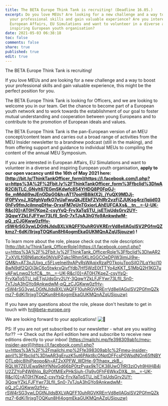 ```yaml
---
title: The BETA Europe Think Tank is recruiting! (Deadline 16.05.)
excerpt: Do you love MEUs? Are looking for a new challenge and a way to boost
  your professional skills and gain valuable experience? Are you interested in
  European Affairs, EU Simulations and want to volunteer in a diverse and
  inspiring European youth organisation?
date: 2021-05-03 06:38:18
toc: false
comments: false
share: true
published: true
edit: true
---
```

The BETA Europe Think Tank is recruiting!

If you love MEUs and are looking for a new challenge and a way to boost your professional skills and gain valuable experience, this might be the perfect position for you.

The BETA Europe Think Tank is looking for Officers, and we are looking to welcome you in our team. Get the chance to become part of a European youth network and to work towards the establishment of our goal to foster mutual understanding and cooperation between young Europeans and to contribute to the promotion of European ideals and values.

The BETA Europe Think Tank is the pan-European version of an MEU concept/content team and carries out a broad range of activities from the MEU Insider newsletter to a brandnew podcast (still in the making), and from offering support and guidance to individual MEUs to compiling the content of the annual MEU Symposium.

If you are interested in European Affairs, EU Simulations and want to volunteer in a diverse and inspiring European youth organisation, **apply to our open vacancy until the 16th of May 2021 here: [http://bit.ly/ThinkTankOfficer_form](https://l.facebook.com/l.php?u=https%3A%2F%2Fbit.ly%2FThinkTankOfficer_form%3Ffbclid%3DIwAR2C8jTLC_GNvlt67EGmSKdwfc854YHDQ8P0FpGJ-6e_mMddi9wJEnODpG0&h=AT17ooHB8iklX2j_jYuQX9MDJj-iF0PVvvJ_XQfghVpfkO7eUaFwuQkJEEkFZVhlRr2vzFiZJUKsg4rzi1qijd030hFv9fmJcilmnqDHw-OrxsFM7eUnTGxiorLAhEUFCAXs&__tn__=-U-UK-R&c[0]=AT0H7KpeZ-csyYsQ-FrvXaTqSTU_jsETjsUdsGrv2UY-3QqwYZkLFJFYwr73LfII_Sn0-7xTJsA3hGYo9AnkwdwM-pQ_zCJGKww0zfHv-rSW4rSG3ywLDGtNJldsBXLVAQFF10uhRGVKRErrVd8elIAGsISV2PGfmQZkmz7-6dKi1lrjxgTOQKun8HI4ogmEkaGUKMQnAZqUSjouzw) !**

To learn more about the role, please check out the role description: [http://bit.ly/ThinkTank_OfficerRole](https://l.facebook.com/l.php?u=https%3A%2F%2Fbit.ly%2FThinkTank_OfficerRole%3Ffbclid%3DIwAR27_vXVILf0BN6atcKe0NVslPZgkc1Rhm5KLitGGCOeDPjW3imiJi9w-QM&h=AT3xJUjxg_c5FLyeInei9xAPyRsWAqjxRzaP0TkojuTpoSjIO7ILqYkcj108wN9df2QiOj3kC6o5twkrxQjvfYdb7Hf5WzE0tTTYo4zKKT_S1MbQ2H1KG7uvAFwLnwq21cfC&__tn__=-UK-R&c[0]=AT0H7KpeZ-csyYsQ-FrvXaTqSTU_jsETjsUdsGrv2UY-3QqwYZkLFJFYwr73LfII_Sn0-7xTJsA3hGYo9AnkwdwM-pQ_zCJGKww0zfHv-rSW4rSG3ywLDGtNJldsBXLVAQFF10uhRGVKRErrVd8elIAGsISV2PGfmQZkmz7-6dKi1lrjxgTOQKun8HI4ogmEkaGUKMQnAZqUSjouzw)

If you have any questions about the role, please don't hesitate to get in touch with [hr@beta-europe.org ](mailto:hr@beta-europe.org)

We are looking forward to your applications! ![🙂](https://www.facebook.com/images/emoji.php/v9/ta5/1.5/16/1f642.png)

PS: If you are not yet subscribed to our newsletter - what are you waiting for?? --> Check out the April edition here and subscribe to receive new editions directly to your inbox! [https://mailchi.mp/fe398309ab1c/meu-insider-april](https://l.facebook.com/l.php?u=https%3A%2F%2Fmailchi.mp%2Ffe398309ab1c%2Fmeu-insider-april%3Ffbclid%3DIwAR3gEruzK5ut6PAkt8cONptDFFcsP0WsdNOn65fNBYOTLqbjc8IhiPjeopo&h=AT2xXPFW_WDHe-9Tthapx_zkB_-RQLW7ZEUEwa9khYNNxGd66bP0tzPyax9kTCK38UwOTtRI3ziOyh9HiHjB4jU2ZZYoP4W6hlq_BzP0fMIExPHkSiuh-l7q9v0FhF6WkxDX&__tn__=-UK-R&c[0]=AT0H7KpeZ-csyYsQ-FrvXaTqSTU_jsETjsUdsGrv2UY-3QqwYZkLFJFYwr73LfII_Sn0-7xTJsA3hGYo9AnkwdwM-pQ_zCJGKww0zfHv-rSW4rSG3ywLDGtNJldsBXLVAQFF10uhRGVKRErrVd8elIAGsISV2PGfmQZkmz7-6dKi1lrjxgTOQKun8HI4ogmEkaGUKMQnAZqUSjouzw)
